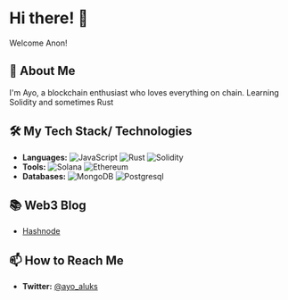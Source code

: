 # Hi there! 👋

Welcome Anon!

## 🚀 About Me
I'm Ayo, a blockchain enthusiast who loves everything on chain. Learning Solidity and sometimes Rust

## 🛠️ My Tech Stack/ Technologies
- **Languages:** 
  ![JavaScript](https://img.shields.io/badge/JavaScript-F7DF1E?style=for-the-badge&logo=javascript&logoColor=black)
  ![Rust](https://img.shields.io/badge/Rust-3776AB?style=for-the-badge&logo=rust&logoColor=white)
  ![Solidity](https://img.shields.io/badge/Solidity-3776AB?style=for-the-badge&logo=solidity&logoColor=black)
- **Tools:** 
  ![Solana](https://img.shields.io/badge/Solana-339933?style=for-the-badge&logo=solana&logoColor=white)
  ![Ethereum](https://img.shields.io/badge/Ethereum-000000?style=for-the-badge&logo=ethereum&logoColor=black)
- **Databases:** 
  ![MongoDB](https://img.shields.io/badge/MongoDB-47A248?style=for-the-badge&logo=mongodb&logoColor=white)
  ![Postgresql](https://img.shields.io/badge/Postgresql-47A248?style=for-the-badge&logo=postgresql&logoColor=white)

## 📚 Web3 Blog
- [Hashnode](https://oxayomide.hashnode.dev)

## 📫 How to Reach Me
- **Twitter:** [@ayo_aluks](https://x.com/ayo_aluks)


<!-- ## 📈 GitHub Stats
![OxAyomide's GitHub Stats](https://github-readme-stats.vercel.app/api?username=oxayomide&show_icons=true&theme=radical)

## 💻 Top Languages
![Top Languages](https://github-readme-stats.vercel.app/api/top-langs/?username=oxayomide&layout=compact&theme=radical)

## 📫 How to Reach Me
- **Email:** alukoayomide623@gmail.com
- **LinkedIn:** [Aluko Ayomide](https://www.linkedin.com/in/ayomide-aluko-555fdrrg)
- **Twitter:** [@AyomiCoder](https://x.com/AyomiCoder)

## 📂 Portfolio
- **[Portfolio](https://aluko.vercel.app):** My Personal Website.-->


